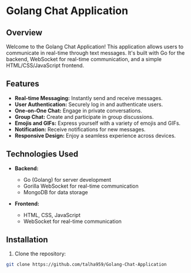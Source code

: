 # Golang Chat Application

## Overview

Welcome to the Golang Chat Application! This application allows users to communicate in real-time through text messages. It's built with Go for the backend, WebSocket for real-time communication, and a simple HTML/CSS/JavaScript frontend.

## Features

- **Real-time Messaging:** Instantly send and receive messages.
- **User Authentication:** Securely log in and authenticate users.
- **One-on-One Chat:** Engage in private conversations.
- **Group Chat:** Create and participate in group discussions.
- **Emojis and GIFs:** Express yourself with a variety of emojis and GIFs.
- **Notification:** Receive notifications for new messages.
- **Responsive Design:** Enjoy a seamless experience across devices.

## Technologies Used

- **Backend:**
  - Go (Golang) for server development
  - Gorilla WebSocket for real-time communication
  - MongoDB for data storage

- **Frontend:**
  - HTML, CSS, JavaScript
  - WebSocket for real-time communication

## Installation

1. Clone the repository:

```bash
git clone https://github.com/talha959/Golang-Chat-Application
